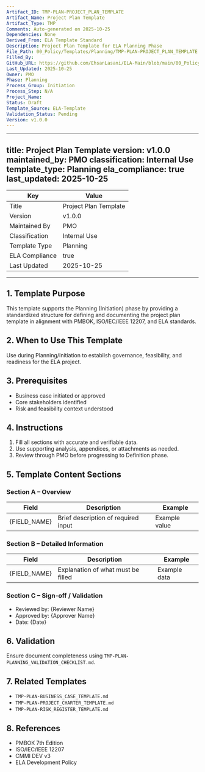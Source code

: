 ```yaml
---
Artifact_ID: TMP-PLAN-PROJECT_PLAN_TEMPLATE
Artifact_Name: Project Plan Template
Artifact_Type: TMP
Comments: Auto-generated on 2025-10-25
Dependencies: None
Derived_From: ELA Template Standard
Description: Project Plan Template for ELA Planning Phase
File_Path: 00_Policy/Templates/Planning/TMP-PLAN-PROJECT_PLAN_TEMPLATE.md
Filled_By: 
GitHub_URL: https://github.com/EhsanLasani/ELA-Main/blob/main/00_Policy/Templates/Planning/TMP-PLAN-PROJECT_PLAN_TEMPLATE.md
Last_Updated: 2025-10-25
Owner: PMO
Phase: Planning
Process_Group: Initiation
Process_Step: N/A
Project_Name: 
Status: Draft
Template_Source: ELA-Template
Validation_Status: Pending
Version: v1.0.0
---
```


---
title: Project Plan Template
version: v1.0.0
maintained_by: PMO
classification: Internal Use
template_type: Planning
ela_compliance: true
last_updated: 2025-10-25
---

| Key | Value |
|-----|-------|
| Title | Project Plan Template |
| Version | v1.0.0 |
| Maintained By | PMO |
| Classification | Internal Use |
| Template Type | Planning |
| ELA Compliance | true |
| Last Updated | 2025-10-25 |

---

## 1. Template Purpose
This template supports the Planning (Initiation) phase by providing a standardized structure for defining and documenting the project plan template in alignment with PMBOK, ISO/IEC/IEEE 12207, and ELA standards.

## 2. When to Use This Template
Use during Planning/Initiation to establish governance, feasibility, and readiness for the ELA project.

## 3. Prerequisites
- Business case initiated or approved
- Core stakeholders identified
- Risk and feasibility context understood

## 4. Instructions
1. Fill all sections with accurate and verifiable data.
2. Use supporting analysis, appendices, or attachments as needed.
3. Review through PMO before progressing to Definition phase.

## 5. Template Content Sections

### Section A – Overview
| Field | Description | Example |
|--------|--------------|----------|
| {FIELD_NAME} | Brief description of required input | Example value |

### Section B – Detailed Information
| Field | Description | Example |
|--------|--------------|----------|
| {FIELD_NAME} | Explanation of what must be filled | Example data |

### Section C – Sign-off / Validation
- Reviewed by: {Reviewer Name}  
- Approved by: {Approver Name}  
- Date: {Date}  

## 6. Validation
Ensure document completeness using `TMP-PLAN-PLANNING_VALIDATION_CHECKLIST.md`.

## 7. Related Templates
- `TMP-PLAN-BUSINESS_CASE_TEMPLATE.md`
- `TMP-PLAN-PROJECT_CHARTER_TEMPLATE.md`
- `TMP-PLAN-RISK_REGISTER_TEMPLATE.md`

## 8. References
- PMBOK 7th Edition  
- ISO/IEC/IEEE 12207  
- CMMI DEV v3  
- ELA Development Policy  
